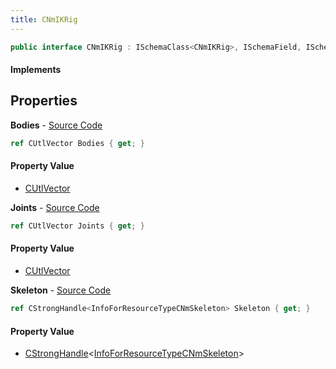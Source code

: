 ```yaml
---
title: CNmIKRig
---
```


```csharp
public interface CNmIKRig : ISchemaClass<CNmIKRig>, ISchemaField, ISchemaClass, INativeHandle
```

#### Implements

## Properties

**Bodies** - [Source Code](https://github.com/swiftly-solution/swiftlys2/blob/master/managed/src/SwiftlyS2.Generated/Schemas/Interfaces/CNmIKRig.cs#L19)

```csharp
ref CUtlVector Bodies { get; }
```

#### Property Value

- [CUtlVector](/docs/api/shared/natives/cutlvector)

**Joints** - [Source Code](https://github.com/swiftly-solution/swiftlys2/blob/master/managed/src/SwiftlyS2.Generated/Schemas/Interfaces/CNmIKRig.cs#L22)

```csharp
ref CUtlVector Joints { get; }
```

#### Property Value

- [CUtlVector](/docs/api/shared/natives/cutlvector)

**Skeleton** - [Source Code](https://github.com/swiftly-solution/swiftlys2/blob/master/managed/src/SwiftlyS2.Generated/Schemas/Interfaces/CNmIKRig.cs#L16)

```csharp
ref CStrongHandle<InfoForResourceTypeCNmSkeleton> Skeleton { get; }
```

#### Property Value

- [CStrongHandle](/docs/api/shared/natives/cstronghandle-1)<[InfoForResourceTypeCNmSkeleton](/docs/api/shared/schemadefinitions/infoforresourcetypecnmskeleton)>

